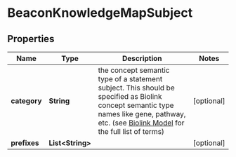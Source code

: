 
# BeaconKnowledgeMapSubject

## Properties
Name | Type | Description | Notes
------------ | ------------- | ------------- | -------------
**category** | **String** | the concept semantic type of a statement subject. This  should be specified as Biolink concept semantic type names  like gene, pathway, etc. (see [Biolink Model](https://biolink.github.io/biolink-model) for the full list of terms)  |  [optional]
**prefixes** | **List&lt;String&gt;** |  |  [optional]



